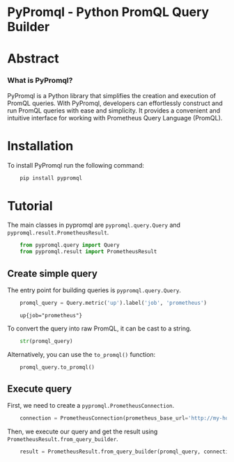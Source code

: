 PyPromql - Python PromQL Query Builder
=======================================

# Abstract

###  What is PyPromql?

PyPromql is a Python library that simplifies the creation and execution of PromQL queries.
With PyPromql, developers can effortlessly construct and run PromQL queries with ease and simplicity.
It provides a convenient and intuitive interface for working with Prometheus Query Language (PromQL).

# Installation

To install PyPromql run the following command:

```bash
    pip install pypromql
```

# Tutorial
The main classes in pypromql are ``pypromql.query.Query`` and ``pypromql.result.PrometheusResult``.

```python
    from pypromql.query import Query
    from pypromql.result import PrometheusResult
```

## Create simple query

The entry point for building queries is ``pypromql.query.Query``.

```python
    promql_query = Query.metric('up').label('job', 'prometheus')
```

```promql
    up{job="prometheus"}
```

To convert the query into raw PromQL, it can be cast to a string.

```python
    str(promql_query)
```
Alternatively, you can use the `to_promql()` function:

```python
    promql_query.to_promql()
```

## Execute query

First, we need to create a ``pypromql.PrometheusConnection``.

```python
    connection = PrometheusConnection(prometheus_base_url='http://my-host-name:my-port/')
```    
Then, we execute our query and get the result using ``PrometheusResult.from_query_builder``.

```python
    result = PrometheusResult.from_query_builder(promql_query, connection)
```
